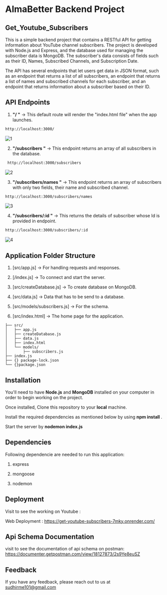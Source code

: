 # AlmaBetter Backend Project 

## Get_Youtube_Subscribers
This is a simple backend project that contains a RESTful API for getting information about YouTube channel subscribers. The project is developed with Node.js and Express, and the database used for managing the subscriber data is MongoDB. The subscriber's data consists of fields such as their ID, Names, Subscribed Channels, and Subscription Date.

The API has several endpoints that let users get data in JSON format, such as an endpoint that returns a list of all subscribers, an endpoint that returns a list of names and subscribed channels for each subscriber, and an endpoint that returns information about a subscriber based on their ID.

## API Endpoints 
1. **"/ "** -> This default route will render the "index.html file" when the app launches. 
```bash
http://localhost:3000/
```
![1](https://github.com/Sudhir561/get-youtube-subscribers/assets/89014041/df528dc8-34f3-4119-accd-94edcdae95e8)

  
2. **"/subscribers "** -> This endpoint returns an array of all subscribers in the database.
```bash
 http://localhost:3000/subscribers
 ```
![2](https://github.com/Sudhir561/get-youtube-subscribers/assets/89014041/2c50f467-e395-4a25-9ffe-aac8146fa0cc)

3. **"/subscribers/names "** -> This endpoint returns an array of subscribers with only two fields, their name and subscribed channel. 
```bash
http://localhost:3000/subscribers/names
```
![3](https://github.com/Sudhir561/get-youtube-subscribers/assets/89014041/ff71b213-097d-4393-842b-407f57c3669f)

4. **"/subscribers/:id "** -> This returns the details of subscriber whose Id is provided in endpoint. 
```bash
http://localhost:3000/subscribers/:id
```
![4](https://github.com/Sudhir561/get-youtube-subscribers/assets/89014041/2a521c4b-f438-4d78-a3af-eeba27aee1b9)

## Application Folder Structure
1. [src/app.js] -> For handling requests and responses.

2. [/index.js] -> To connect and start the server.

3. [src/createDatabase.js] -> To create database on MongoDB.

4. [src/data.js] -> Data that has to be send  to a database.

5. [src/models/subscribers.js] -> For the schema.
   
6. [src/index.html] -> The home page for the application.
```
├── src/
│   ├── app.js
│   ├── createDatabase.js
│   ├── data.js
│   ├── index.html 
│   └── models/
│       ├── subscribers.js
├── index.js   
├── {} package-lock.json
└── {}package.json
```

## Installation 

You'll need to have **Node.js** and **MongoDB** installed on your computer in order to begin working on the project. 

Once installed, Clone this repository to your **local** machine.

Install the required dependencies as mentioned below by using **npm install <packageName>**.

Start the server by **nodemon index.js**

## Dependencies
Following dependencie are needed to run this application: 

1. express

2. mongoose

3. nodemon

## Deployment

Visit to see the working on Youtube : 

Web Deployment :   https://get-youtube-subscribers-7mky.onrender.com/


 

## Api Schema Documentation

visit to see the documentation of api schema on postman:
https://documenter.getpostman.com/view/18127873/2s9Ye8euSZ


## Feedback

If you have any feedback, please reach out to us at sudhirme101@gmail.com
